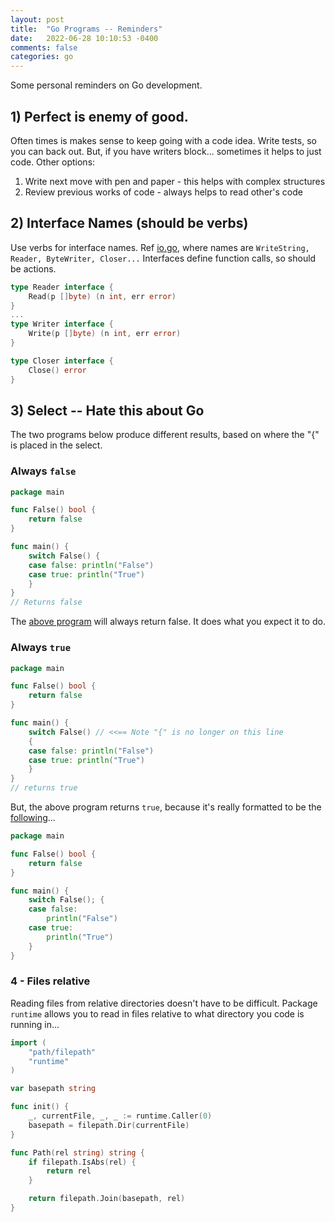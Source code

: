 ```yaml
---
layout: post
title:  "Go Programs -- Reminders"
date:   2022-06-28 10:10:53 -0400 
comments: false
categories: go
---
```


Some personal reminders on Go development.

## 1) Perfect is enemy of good.

Often times is makes sense to keep going with a code idea. Write tests, so you can back out. 
But, if you have writers block... sometimes it helps to just code.  Other options:

1. Write next move with pen and paper - this helps with complex structures
2. Review previous works of code - always helps to read other's code 


## 2) Interface Names (should be verbs)

Use verbs for interface names.  Ref [io.go](https://github.com/golang/go/blob/master/src/io/io.go), where
names are `WriteString, Reader, ByteWriter, Closer...`  Interfaces define function calls, so should be actions.

```go
type Reader interface {
	Read(p []byte) (n int, err error)
}
...
type Writer interface {
	Write(p []byte) (n int, err error)
}

type Closer interface {
	Close() error
}

```

## 3) Select -- Hate this about Go

The two programs below produce different results, based on where
the "{" is placed in the select.

### Always `false` 
```go
package main

func False() bool {
	return false
}

func main() {
	switch False() {
	case false: println("False")
	case true: println("True")
	}
}
// Returns false
```
The [above program](https://go.dev/play/p/9X9PmyGEOnM) will always return false. It does what you expect it to do.

### Always `true` 

```go
package main

func False() bool {
	return false
}

func main() {
	switch False() // <<== Note "{" is no longer on this line
	{
	case false: println("False")
	case true: println("True")
	}
}
// returns true
```

But, the above program returns `true`, because it's really
formatted to be the [following](https://go.dev/play/p/fmMPSm5OuEz)...

```go
package main

func False() bool {
	return false
}

func main() {
	switch False(); {
	case false:
		println("False")
	case true:
		println("True")
	}
}

```


### 4 - Files relative

Reading files from relative directories doesn't have to be
difficult. Package `runtime` allows you to read in files
relative to what directory you code is running in...

```go
import (
	"path/filepath"
	"runtime"
)

var basepath string

func init() {
	_, currentFile, _, _ := runtime.Caller(0)
	basepath = filepath.Dir(currentFile)
}

func Path(rel string) string {
	if filepath.IsAbs(rel) {
		return rel
	}

	return filepath.Join(basepath, rel)
}


```